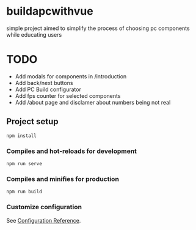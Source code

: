 # buildapcwithvue  
simple project aimed to simplify the process of choosing pc components while educating users  

# TODO  
- Add modals for components in /introduction  
- Add back/next buttons  
- Add PC Build configurator  
- Add fps counter for selected components
- Add /about page and disclamer about numbers being not real

## Project setup
```
npm install
```

### Compiles and hot-reloads for development
```
npm run serve
```

### Compiles and minifies for production
```
npm run build
```

### Customize configuration
See [Configuration Reference](https://cli.vuejs.org/config/).
